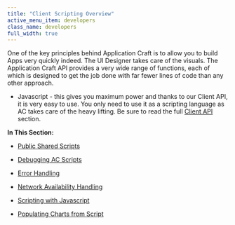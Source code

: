 ```yaml
---
title: "Client Scripting Overview"
active_menu_item: developers
class_name: developers
full_width: true
---
```



One of the key principles behind Application Craft is to allow you to build Apps very quickly indeed. The UI Designer takes care of the visuals. The Application Craft API provides a very wide range of functions, each of which is designed to get the job done with far fewer lines of code than any other approach.

 - Javascript - this gives you maximum power and thanks to our Client API, it is very easy to use. You only need to use it as a scripting language as AC takes care of the heavy lifting. Be sure to read the full [Client API](/developers/user-guide/scripting-apis/client-api/) section.

**In This Section:**

 - [Public Shared Scripts](/developers/user-guide/scripting-apis/client-scripting-overview/public-shared-scripts)

 - [Debugging AC Scripts](/developers/user-guide/scripting-apis/client-scripting-overview/debugging-ac-scripts/)

 - [Error Handling](/developers/user-guide/scripting-apis/client-scripting-overview/error-handling/)

 - [Network Availability Handling](/developers/user-guide/scripting-apis/client-scripting-overview/network-availability-handling)

 - [Scripting with Javascript](/developers/user-guide/scripting-apis/client-scripting-overview/scripting-with-javascript/)

 - [Populating Charts from Script](/developers/user-guide/scripting-apis/client-scripting-overview/populating-charts-from-script)

